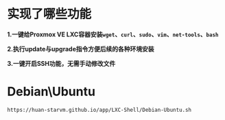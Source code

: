 # 实现了哪些功能

**1.一键给Proxmox VE LXC容器安装`wget`、`curl`、`sudo`、`vim`、`net-tools`、`bash`**

**2.执行update与upgrade指令方便后续的各种环境安装**

**3.一键开启SSH功能，无需手动修改文件**

# Debian\Ubuntu
```bash
https://huan-starvm.github.io/app/LXC-Shell/Debian-Ubuntu.sh
```
